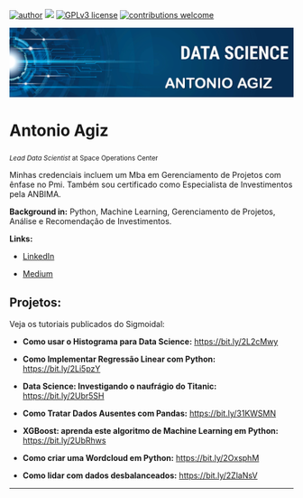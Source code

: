 [![author](https://img.shields.io/badge/author-antonioagiz-red.svg)](https://www.linkedin.com/in/antonioagiz) [![](https://img.shields.io/badge/python-3.7+-blue.svg)](https://www.python.org/downloads/release/python-365/) [![GPLv3 license](https://img.shields.io/badge/License-GPLv3-blue.svg)](http://perso.crans.org/besson/LICENSE.html) [![contributions welcome](https://img.shields.io/badge/contributions-welcome-brightgreen.svg?style=flat)](https://github.com/carlosfab/data_science/issues)



<p align="center">
  <img src= "https://github.com/ANTONIO-AGIZ/Projeto---Analisando-os-Dados-do-Airbnb/blob/main/BANNER%20AGIZ.png" >
</p>

# Antonio Agiz

<sub>*Lead Data Scientist* at Space Operations Center</sub>




Minhas credenciais incluem um Mba em Gerenciamento de Projetos com ênfase no Pmi.
Também sou certificado como Especialista de Investimentos pela ANBIMA.


**Background in:** Python, Machine Learning, Gerenciamento de Projetos, Análise e Recomendação de Investimentos.



**Links:**

* [LinkedIn](https://www.linkedin.com/in/antonioagiz/)

* [Medium](https://www.medium.com)





## Projetos:

Veja os tutoriais publicados do Sigmoidal:



* **Como usar o Histograma para Data Science:** https://bit.ly/2L2cMwy

* **Como Implementar Regressão Linear com Python:** https://bit.ly/2Li5pzY

* **Data Science: Investigando o naufrágio do Titanic:** https://bit.ly/2Ubr5SH

* **Como Tratar Dados Ausentes com Pandas:** https://bit.ly/31KWSMN

* **XGBoost: aprenda este algoritmo de Machine Learning em Python:** https://bit.ly/2UbRhws

* **Como criar uma Wordcloud em Python:** https://bit.ly/2OxsphM

* **Como lidar com dados desbalanceados:** https://bit.ly/2ZlaNsV



---











